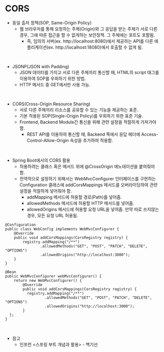 # CORS

* 동일 출처 정책(SOP, Same-Origin Policy)
  * 웹 브라우저를 통해 요청하는 주체(Origin)와 그 응답을 받는 주체가 서로 다른 경우, 그에 따른 접근을 할 수 없게하는 보안정책. 그 주체에는 포트도 포함됨.
    * 즉, 임의의 서버(ex. http://localhost:8080)에서 제공하는 API를 다른 애플리케이션(ex. http://localhost:18080)에서 호출할 수 없게 됨.

<br>

* JSONP(JSON with Padding)
  * JSON 데이터를 가지고 서로 다른 주체끼리 통신할 때, HTML의 script 태그를 이용하여 SOP를 우회하기 위한 방법.
  * HTTP 메서드 중 GET에서만 사용 가능.

<br>

* CORS(Cross-Origin Resource Sharing)
  * 서로 다른 주체끼리 리소스를 공유할 수 있는 기능을 제공하는 표준.
  * 기본 적용된 SOP(Single-Origin Policy)를 우회하기 위한 표준 기술.
  * Frontend, Backend Module간 통신을 위해 관련 설정을 적절하게 가져가야 함.
    * REST API를 이용하여 통신할 때, Backend 쪽에서 응답 헤더에 Access-Control-Allow-Origin 속성을 추가하여 적용함.

<br>

* Spring Boot에서의 CORS 활용
  * 허용하려는 클래스 혹은 메서드 위에 @CrossOrigin 애노테이션을 붙여줘야 함.
  * 전역적으로 설정하기 위해서는 WebMvcConfigurer 인터페이스를 구현하는 Configuration 클래스에 addCorsMappings 메서드를 오버라이딩하여 관련 설정을 적절하게 넣어줘야 함.
    * addMapping 메서드에 허용할 경로(Path)를 넣어줌.
    * allowedMethods 메서드에 허용할 HTTP 메서드를 넣어줌.
    * allowedOrigins 메서드에 허용할 요청 URL을 넣어줌. 만약 따로 쓰지않는 경우, 모든 요청 URL 허용됨.

```
@Configuration 
public class WebConfig implements WebMvcConfigurer { 
    @Override 
    public void addCorsMappings(CorsRegistry registry) { 
        registry.addMapping("/**") 
                .allowedMethods("GET", "POST", "PATCH", "DELETE", "OPTIONS")
                .allowedOrigins("http://localhost:3000"); 
    } 
}

@Bean
public WebMvcConfigurer webMvcConfigurer() {
    return new WebMvcConfigurer() {
        @Override
        public void addCorsMappings(CorsRegistry registry) {
          registry.addMapping("/**")
                  .allowedMethods("GET", "POST", "PATCH", "DELETE", "OPTIONS")
                  .allowedOrigins("http://localhost:3000");
        }
  };
}
```

<br>

* 참고
  * 인프런 <스프링 부트 개념과 활용> - 백기선
